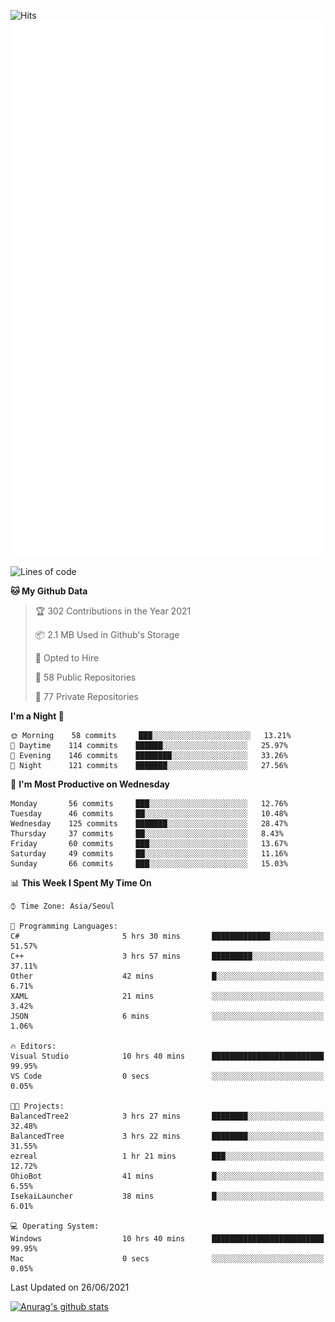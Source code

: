 ![Hits](https://hits.seeyoufarm.com/api/count/incr/badge.svg?url=https%3A%2F%2Fgithub.com%2Fkokose1234&count_bg=%2379C83D&title_bg=%23555555&icon=apple.svg&icon_color=%23E7E7E7&title=hits&edge_flat=false)
<br/>
![Metrics](https://github.com/kokose1234/kokose1234/blob/main/github-metrics.svg)

<!--START_SECTION:waka-->
![Lines of code](https://img.shields.io/badge/From%20Hello%20World%20I%27ve%20Written-13.1%20million%20lines%20of%20code-blue)

**🐱 My Github Data** 

> 🏆 302 Contributions in the Year 2021
 > 
> 📦 2.1 MB Used in Github's Storage 
 > 
> 💼 Opted to Hire
 > 
> 📜 58 Public Repositories 
 > 
> 🔑 77 Private Repositories  
 > 
**I'm a Night 🦉** 

```text
🌞 Morning    58 commits     ███░░░░░░░░░░░░░░░░░░░░░░   13.21% 
🌆 Daytime    114 commits    ██████░░░░░░░░░░░░░░░░░░░   25.97% 
🌃 Evening    146 commits    ████████░░░░░░░░░░░░░░░░░   33.26% 
🌙 Night      121 commits    ███████░░░░░░░░░░░░░░░░░░   27.56%

```
📅 **I'm Most Productive on Wednesday** 

```text
Monday       56 commits     ███░░░░░░░░░░░░░░░░░░░░░░   12.76% 
Tuesday      46 commits     ██░░░░░░░░░░░░░░░░░░░░░░░   10.48% 
Wednesday    125 commits    ███████░░░░░░░░░░░░░░░░░░   28.47% 
Thursday     37 commits     ██░░░░░░░░░░░░░░░░░░░░░░░   8.43% 
Friday       60 commits     ███░░░░░░░░░░░░░░░░░░░░░░   13.67% 
Saturday     49 commits     ██░░░░░░░░░░░░░░░░░░░░░░░   11.16% 
Sunday       66 commits     ███░░░░░░░░░░░░░░░░░░░░░░   15.03%

```


📊 **This Week I Spent My Time On** 

```text
⌚︎ Time Zone: Asia/Seoul

💬 Programming Languages: 
C#                       5 hrs 30 mins       █████████████░░░░░░░░░░░░   51.57% 
C++                      3 hrs 57 mins       █████████░░░░░░░░░░░░░░░░   37.11% 
Other                    42 mins             █░░░░░░░░░░░░░░░░░░░░░░░░   6.71% 
XAML                     21 mins             ░░░░░░░░░░░░░░░░░░░░░░░░░   3.42% 
JSON                     6 mins              ░░░░░░░░░░░░░░░░░░░░░░░░░   1.06%

🔥 Editors: 
Visual Studio            10 hrs 40 mins      █████████████████████████   99.95% 
VS Code                  0 secs              ░░░░░░░░░░░░░░░░░░░░░░░░░   0.05%

🐱‍💻 Projects: 
BalancedTree2            3 hrs 27 mins       ████████░░░░░░░░░░░░░░░░░   32.48% 
BalancedTree             3 hrs 22 mins       ████████░░░░░░░░░░░░░░░░░   31.55% 
ezreal                   1 hr 21 mins        ███░░░░░░░░░░░░░░░░░░░░░░   12.72% 
OhioBot                  41 mins             █░░░░░░░░░░░░░░░░░░░░░░░░   6.55% 
IsekaiLauncher           38 mins             █░░░░░░░░░░░░░░░░░░░░░░░░   6.01%

💻 Operating System: 
Windows                  10 hrs 40 mins      █████████████████████████   99.95% 
Mac                      0 secs              ░░░░░░░░░░░░░░░░░░░░░░░░░   0.05%

```


 Last Updated on 26/06/2021
<!--END_SECTION:waka-->

[![Anurag's github stats](https://github-readme-stats.vercel.app/api?username=kokose1234&theme=dracula)](https://github.com/anuraghazra/github-readme-stats)



	
